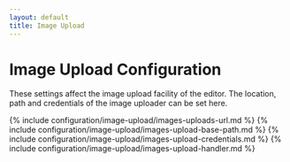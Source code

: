 ```yaml
---
layout: default
title: Image Upload
---
```


# Image Upload Configuration

These settings affect the image upload facility of the editor. The location, path and credentials of the image uploader can be set here.

{% include configuration/image-upload/images-uploads-url.md %}
{% include configuration/image-upload/images-upload-base-path.md %}
{% include configuration/image-upload/images-upload-credentials.md %}
{% include configuration/image-upload/images-upload-handler.md %}
